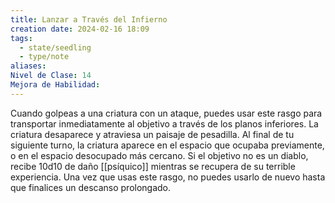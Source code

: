 ```yaml
---
title: Lanzar a Través del Infierno
creation date: 2024-02-16 18:09
tags:
  - state/seedling
  - type/note
aliases: 
Nivel de Clase: 14
Mejora de Habilidad:
---
```

Cuando golpeas a una criatura con un ataque, puedes usar este rasgo para transportar
inmediatamente al objetivo a través de los planos inferiores. La criatura desaparece y atraviesa un
paisaje de pesadilla.
Al final de tu siguiente turno, la criatura aparece en el espacio que ocupaba previamente, o en el
espacio desocupado más cercano. Si el objetivo no es un diablo, recibe 10d10 de daño [[psíquico]]
mientras se recupera de su terrible experiencia.
Una vez que usas este rasgo, no puedes usarlo de nuevo hasta que finalices un descanso prolongado.

